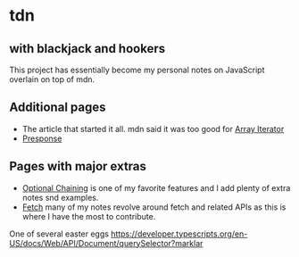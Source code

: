 # tdn
## with blackjack and hookers
This project has essentially become my personal notes on JavaScript overlain on top of mdn.

## Additional pages
 - The article that started it all. mdn said it was too good for [Array Iterator](https://developer.typescripts.org/en-US/docs/Web/JavaScript/Reference/Global_Objects/Array_Iterator)
 - [Presponse](https://developer.typescripts.org/en-US/docs/Web/API/Response/Presponse)

## Pages with major extras
 - [Optional Chaining](https://developer.typescripts.org/en-US/docs/Web/JavaScript/Reference/Operators/Optional_chaining) is one of my favorite features and I add plenty of extra notes snd examples.
 - [Fetch](https://developer.typescripts.org/en-US/docs/Web/API/Window/fetch) many of my notes revolve around fetch and related APIs as this is where I have the most to contribute.


One of several easter eggs https://developer.typescripts.org/en-US/docs/Web/API/Document/querySelector?marklar
